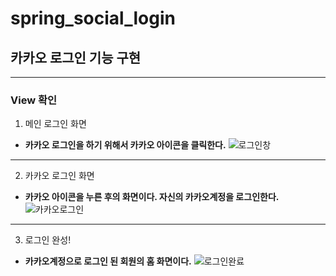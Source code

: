# spring_social_login
## 카카오 로그인 기능 구현

---
### View 확인
1. 메인 로그인 화면
- **카카오 로그인을 하기 위해서 카카오 아이콘을 클릭한다.**
![로그인창](https://user-images.githubusercontent.com/75012998/109375476-5bada680-7900-11eb-8839-19509625c92d.png)
---
2. 카카오 로그인 화면
- **카카오 아이콘을 누른 후의 화면이다. 자신의 카카오계정을 로그인한다.**
![카카오로그인](https://user-images.githubusercontent.com/75012998/109375477-5c463d00-7900-11eb-82b4-718338f26e92.png)
---
3. 로그인 완성!
- **카카오계정으로 로그인 된 회원의 홈 화면이다.**
![로그인완료](https://user-images.githubusercontent.com/75012998/109375475-5a7c7980-7900-11eb-8834-b1cd1d0b31fd.png)
